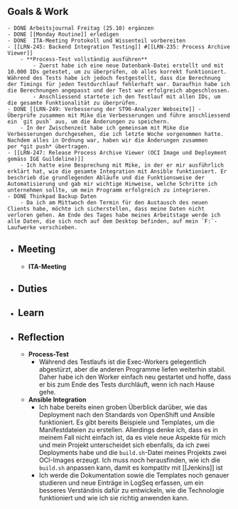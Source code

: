 ## Goals & Work
	- DONE Arbeitsjournal Freitag (25.10) ergänzen
	- DONE [[Monday Routine]] erledigen
	- DONE  ITA-Meeting Protokoll und Wissenteil vorbereiten
	- [[LRN-245: Backend Integration Testing]] #[[LRN-235: Process Archive Viewer]]
		- **Process-Test vollständig ausführen**
			- Zuerst habe ich eine neue Datenbank-Datei erstellt und mit 10.000 IDs getestet, um zu überprüfen, ob alles korrekt funktioniert. Während des Tests habe ich jedoch festgestellt, dass die Berechnung der Timings für jeden Testdurchlauf fehlerhaft war. Daraufhin habe ich die Berechnungen angepasst und der Test war erfolgreich abgeschlossen.
			- Anschliessend startete ich den Testlauf mit allen IDs, um die gesamte Funktionalität zu überprüfen.
	- DONE [[LRN-249: Verbesserung der ST96-Analyzer Webseite]] - Überprüfe zusammen mit Mike die Verbesserungen und führe anschliessend ein `git push` aus, um die Änderungen zu speichern.
		- In der Zwischenzeit habe ich gemeinsam mit Mike die Verbesserungen durchgesehen, die ich letzte Woche vorgenommen hatte. Nachdem alles in Ordnung war, haben wir die Änderungen zusammen per *git push* übertragen.
	- [[LRN-247: Release Process Archive Viewer (OCI Image und Deployment gemäss IGE Guildeline)]]
		- Ich hatte eine Besprechung mit Mike, in der er mir ausführlich erklärt hat, wie die gesamte Integration mit Ansible funktioniert. Er beschrieb die grundlegenden Abläufe und die Funktionsweise der Automatisierung und gab mir wichtige Hinweise, welche Schritte ich unternehmen sollte, um mein Programm erfolgreich zu integrieren.
	- DONE Thinkpad Backup Daten
		- Da ich am Mittwoch den Termin für den Austausch des neuen Clients habe, möchte ich sicherstellen, dass meine Daten nicht verloren gehen. Am Ende des Tages habe meines Arbeitstage werde ich alle Daten, die sich noch auf dem Desktop befinden, auf mein `F:`-Laufwerke verschieben.
- ## Meeting
	- **ITA-Meeting**
- ## Duties
- ## Learn
- ## Reflection
	- **Process-Test**
		- Während des Testlaufs ist die Exec-Workers gelegentlich abgestürzt, aber die anderen Programme liefen weiterhin stabil. Daher habe ich den Worker einfach neu gestartet und hoffe, dass er bis zum Ende des Tests durchläuft, wenn ich nach Hause gehe.
	- **Ansible Integration**
		- Ich habe bereits einen groben Überblick darüber, wie das Deployment nach den Standards von OpenShift und Ansible funktioniert. Es gibt bereits Beispiele und Templates, um die Manifestdateien zu erstellen. Allerdings denke ich, dass es in meinem Fall nicht einfach ist, da es viele neue Aspekte für mich und mein Projekt unterscheidet sich ebenfalls, da ich zwei Deployments habe und die `build.sh`-Datei meines Projekts zwei OCI-Images erzeugt. Ich muss noch herausfinden, wie ich die `build.sh` anpassen kann, damit es kompatitv mit [[Jenkins]] ist
		- Ich werde die Dokumentation sowie die Templates noch genauer studieren und neue Einträge in LogSeq erfassen, um ein besseres Verständnis dafür zu entwickeln, wie die Technologie funktioniert und wie ich sie richtig anwenden kann.